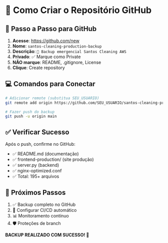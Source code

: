 # 🚀 Como Criar o Repositório GitHub

## 🔧 Passo a Passo para GitHub

1. **Acesse**: https://github.com/new
2. **Nome**: `santos-cleaning-production-backup`  
3. **Descrição**: `🔄 Backup emergencial Santos Cleaning AWS`
4. **Privado**: ✅ Marque como Private
5. **NÃO marque**: README, .gitignore, License
6. **Clique**: Create repository

## 💻 Comandos para Conectar

```bash
# Adicionar remote (substitua SEU_USUARIO)
git remote add origin https://github.com/SEU_USUARIO/santos-cleaning-production-backup.git

# Fazer push do backup
git push -u origin main
```

## ✅ Verificar Sucesso

Após o push, confirme no GitHub:
- ✅ README.md (documentação)
- ✅ frontend-production/ (site produção)  
- ✅ server.py (backend)
- ✅ nginx-optimized.conf
- ✅ Total: 195+ arquivos

## 🔄 Próximos Passos

1. ✅ Backup completo no GitHub
2. 🔄 Configurar CI/CD automático  
3. 📊 Monitoramento contínuo
4. 🛡️ Proteções de branch

**BACKUP REALIZADO COM SUCESSO! 🎉**
